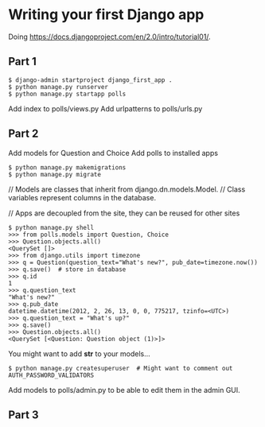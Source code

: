 # Writing your first Django app

Doing https://docs.djangoproject.com/en/2.0/intro/tutorial01/.

## Part 1

	$ django-admin startproject django_first_app .
	$ python manage.py runserver
	$ python manage.py startapp polls

Add index to polls/views.py
Add urlpatterns to polls/urls.py

## Part 2

Add models for Question and Choice
Add polls to installed apps

	$ python manage.py makemigrations
	$ python manage.py migrate

// Models are classes that inherit from django.dn.models.Model.
// Class variables represent columns in the database.

// Apps are decoupled from the site, they can be reused for other sites

	$ python manage.py shell
	>>> from polls.models import Question, Choice
	>>> Question.objects.all()
	<QuerySet []>
	>>> from django.utils import timezone
	>>> q = Question(question_text="What's new?", pub_date=timezone.now())
	>>> q.save()  # store in database
	>>> q.id
	1
	>>> q.question_text
	"What's new?"
	>>> q.pub_date
	datetime.datetime(2012, 2, 26, 13, 0, 0, 775217, tzinfo=<UTC>)
	>>> q.question_text = "What's up?"
	>>> q.save()
	>>> Question.objects.all()
	<QuerySet [<Question: Question object (1)>]>

You might want to add __str__ to your models...

	$ python manage.py createsuperuser  # Might want to comment out AUTH_PASSWORD_VALIDATORS

Add models to polls/admin.py to be able to edit them in the admin GUI.

## Part 3

